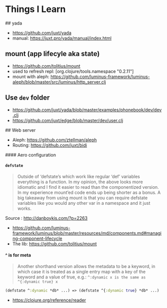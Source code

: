 # Things I Learn

## yada 

- https://github.com/juxt/yada
- manual: https://juxt.pro/yada/manual/index.html

## mount (app lifecyle aka state)

- https://github.com/tolitius/mount
- used to refresh repl: [org.clojure/tools.namespace "0.2.11"]
- mount with aleph: https://github.com/luminus-framework/luminus-aleph/blob/master/src/luminus/http_server.clj

## Use `dev` folder

- https://github.com/juxt/yada/blob/master/examples/phonebook/dev/dev.clj
- https://github.com/juxt/edge/blob/master/dev/user.clj

## Web server

- Aleph: https://github.com/ztellman/aleph
- Routing: https://github.com/juxt/bidi

#### Aero configuration

#### `defstate`

> Outside of ‘defstate’s which work like regular ‘def’ variables everything is a function. In my opinion, the above looks more idiomatic and I find it easier to read than the componentized version. In my experience mount’ed code ends up being shorter as a bonus. A big takeaway from using mount is that you can require defstate variables like you would any other var in a namespace and it just works. 

Source : http://danboykis.com/?p=2263

- https://github.com/luminus-framework/luminus/blob/master/resources/md/components.md#managing-component-lifecycle
- The lib: https://github.com/tolitius/mount


#### ^ is for meta

> Another shorthand version allows the metadata to be a keyword, in which case it is treated as a single entry map with a key of the keyword and a value of true, e.g.: `^:dynamic x is the same as ^{:dynamic true} x`

```clojure
(defstate ^:dynamic *db* ...) => (defstate ^{:dynamic true} *db* ...)
````

- https://clojure.org/reference/reader